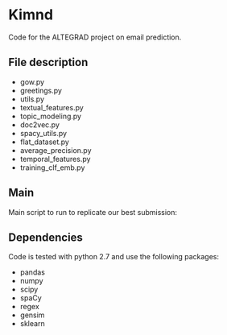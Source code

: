 # Kimnd

Code for the ALTEGRAD project on email prediction.

## File description

- gow.py
- greetings.py
- utils.py
- textual_features.py
- topic_modeling.py
- doc2vec.py
- spacy_utils.py
- flat_dataset.py
- average_precision.py
- temporal_features.py
- training_clf_emb.py

## Main

Main script to run to replicate our best submission:


## Dependencies

Code is tested with python 2.7 and use the following packages:

- pandas
- numpy
- scipy
- spaCy
- regex
- gensim
- sklearn
